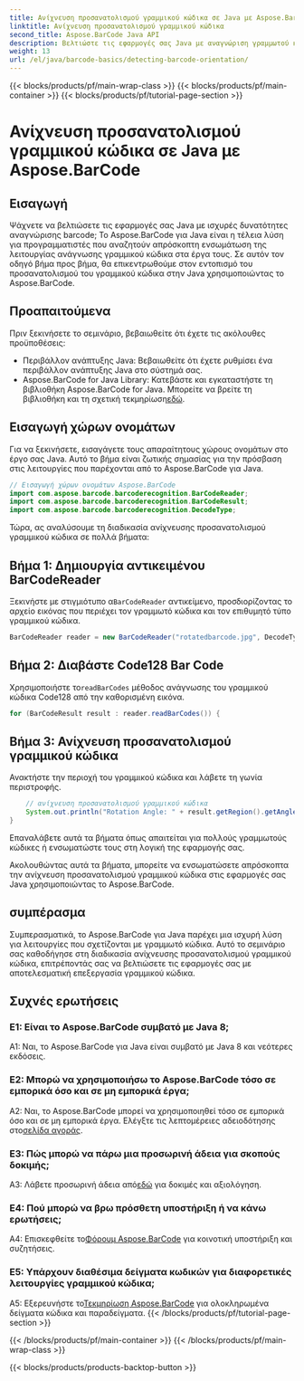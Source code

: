 ```yaml
---
title: Ανίχνευση προσανατολισμού γραμμικού κώδικα σε Java με Aspose.BarCode
linktitle: Ανίχνευση προσανατολισμού γραμμικού κώδικα
second_title: Aspose.BarCode Java API
description: Βελτιώστε τις εφαρμογές σας Java με αναγνώριση γραμμωτού κώδικα χρησιμοποιώντας το Aspose.BarCode για Java. Ακολουθήστε τον βήμα προς βήμα οδηγό μας για να εντοπίσετε εύκολα τον προσανατολισμό του γραμμικού κώδικα.
weight: 13
url: /el/java/barcode-basics/detecting-barcode-orientation/
---
```


{{< blocks/products/pf/main-wrap-class >}}
{{< blocks/products/pf/main-container >}}
{{< blocks/products/pf/tutorial-page-section >}}

# Ανίχνευση προσανατολισμού γραμμικού κώδικα σε Java με Aspose.BarCode

## Εισαγωγή

Ψάχνετε να βελτιώσετε τις εφαρμογές σας Java με ισχυρές δυνατότητες αναγνώρισης barcode; Το Aspose.BarCode για Java είναι η τέλεια λύση για προγραμματιστές που αναζητούν απρόσκοπτη ενσωμάτωση της λειτουργίας ανάγνωσης γραμμικού κώδικα στα έργα τους. Σε αυτόν τον οδηγό βήμα προς βήμα, θα επικεντρωθούμε στον εντοπισμό του προσανατολισμού του γραμμικού κώδικα στην Java χρησιμοποιώντας το Aspose.BarCode.

## Προαπαιτούμενα

Πριν ξεκινήσετε το σεμινάριο, βεβαιωθείτε ότι έχετε τις ακόλουθες προϋποθέσεις:

- Περιβάλλον ανάπτυξης Java: Βεβαιωθείτε ότι έχετε ρυθμίσει ένα περιβάλλον ανάπτυξης Java στο σύστημά σας.
-  Aspose.BarCode for Java Library: Κατεβάστε και εγκαταστήστε τη βιβλιοθήκη Aspose.BarCode for Java. Μπορείτε να βρείτε τη βιβλιοθήκη και τη σχετική τεκμηρίωση[εδώ](https://releases.aspose.com/barcode/java/).

## Εισαγωγή χώρων ονομάτων

Για να ξεκινήσετε, εισαγάγετε τους απαραίτητους χώρους ονομάτων στο έργο σας Java. Αυτό το βήμα είναι ζωτικής σημασίας για την πρόσβαση στις λειτουργίες που παρέχονται από το Aspose.BarCode για Java.

```java
// Εισαγωγή χώρων ονομάτων Aspose.BarCode
import com.aspose.barcode.barcoderecognition.BarCodeReader;
import com.aspose.barcode.barcoderecognition.BarCodeResult;
import com.aspose.barcode.barcoderecognition.DecodeType;
```

Τώρα, ας αναλύσουμε τη διαδικασία ανίχνευσης προσανατολισμού γραμμικού κώδικα σε πολλά βήματα:

## Βήμα 1: Δημιουργία αντικειμένου BarCodeReader

 Ξεκινήστε με στιγμιότυπο α`BarCodeReader` αντικείμενο, προσδιορίζοντας το αρχείο εικόνας που περιέχει τον γραμμωτό κώδικα και τον επιθυμητό τύπο γραμμικού κώδικα.

```java
BarCodeReader reader = new BarCodeReader("rotatedbarcode.jpg", DecodeType.CODE_128);
```

## Βήμα 2: Διαβάστε Code128 Bar Code

 Χρησιμοποιήστε το`readBarCodes` μέθοδος ανάγνωσης του γραμμικού κώδικα Code128 από την καθορισμένη εικόνα.

```java
for (BarCodeResult result : reader.readBarCodes()) {
```

## Βήμα 3: Ανίχνευση προσανατολισμού γραμμικού κώδικα

Ανακτήστε την περιοχή του γραμμικού κώδικα και λάβετε τη γωνία περιστροφής.

```java
    // ανίχνευση προσανατολισμού γραμμικού κώδικα
    System.out.println("Rotation Angle: " + result.getRegion().getAngle());
}
```

Επαναλάβετε αυτά τα βήματα όπως απαιτείται για πολλούς γραμμωτούς κώδικες ή ενσωματώστε τους στη λογική της εφαρμογής σας.

Ακολουθώντας αυτά τα βήματα, μπορείτε να ενσωματώσετε απρόσκοπτα την ανίχνευση προσανατολισμού γραμμικού κώδικα στις εφαρμογές σας Java χρησιμοποιώντας το Aspose.BarCode.

## συμπέρασμα

Συμπερασματικά, το Aspose.BarCode για Java παρέχει μια ισχυρή λύση για λειτουργίες που σχετίζονται με γραμμωτό κώδικα. Αυτό το σεμινάριο σας καθοδήγησε στη διαδικασία ανίχνευσης προσανατολισμού γραμμικού κώδικα, επιτρέποντάς σας να βελτιώσετε τις εφαρμογές σας με αποτελεσματική επεξεργασία γραμμικού κώδικα.

## Συχνές ερωτήσεις

### Ε1: Είναι το Aspose.BarCode συμβατό με Java 8;

A1: Ναι, το Aspose.BarCode για Java είναι συμβατό με Java 8 και νεότερες εκδόσεις.

### Ε2: Μπορώ να χρησιμοποιήσω το Aspose.BarCode τόσο σε εμπορικά όσο και σε μη εμπορικά έργα;

 A2: Ναι, το Aspose.BarCode μπορεί να χρησιμοποιηθεί τόσο σε εμπορικά όσο και σε μη εμπορικά έργα. Ελέγξτε τις λεπτομέρειες αδειοδότησης στο[σελίδα αγοράς](https://purchase.aspose.com/buy).

### Ε3: Πώς μπορώ να πάρω μια προσωρινή άδεια για σκοπούς δοκιμής;

 A3: Λάβετε προσωρινή άδεια από[εδώ](https://purchase.aspose.com/temporary-license/) για δοκιμές και αξιολόγηση.

### Ε4: Πού μπορώ να βρω πρόσθετη υποστήριξη ή να κάνω ερωτήσεις;

 A4: Επισκεφθείτε το[Φόρουμ Aspose.BarCode](https://forum.aspose.com/c/barcode/13) για κοινοτική υποστήριξη και συζητήσεις.

### Ε5: Υπάρχουν διαθέσιμα δείγματα κωδικών για διαφορετικές λειτουργίες γραμμικού κώδικα;

 A5: Εξερευνήστε το[Τεκμηρίωση Aspose.BarCode](https://reference.aspose.com/barcode/java/) για ολοκληρωμένα δείγματα κώδικα και παραδείγματα.
{{< /blocks/products/pf/tutorial-page-section >}}

{{< /blocks/products/pf/main-container >}}
{{< /blocks/products/pf/main-wrap-class >}}

{{< blocks/products/products-backtop-button >}}

